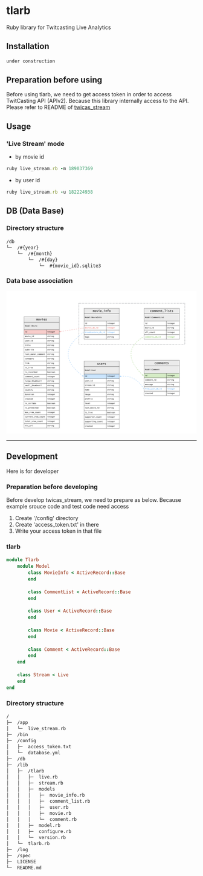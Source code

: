 # tlarb

Ruby library for Twitcasting Live Analytics

## Installation

```rb
under construction
```

## Preparation before using

Before using tlarb, we need to get access token in order to access TwitCasting API (APIv2).
Because this library internally access to the API.
Please refer to README of [twicas_stream](https://github.com/ysato5654/twicas_stream)

## Usage

### 'Live Stream' mode

- by movie id

```rb
ruby live_stream.rb -m 189037369
```

- by user id

```rb
ruby live_stream.rb -u 182224938
```

## DB (Data Base)

### Directory structure

```
/db									  
└─	/#{year}						  
	└─	/#{month}					  
		└─	/#{day}					  
			└─	#{movie_id}.sqlite3	  
```

### Data base association

![Data base association](images/data_base_association.png)

---

## Development

Here is for developer

### Preparation before developing

Before develop twicas_stream, we need to prepare as below.
Because example srouce code and test code need access

1. Create '/config' directory
2. Create 'access_token.txt' in there
3. Write your access token in that file

### tlarb

```rb
module Tlarb
	module Model
		class MovieInfo < ActiveRecord::Base
		end

		class CommentList < ActiveRecord::Base
		end

		class User < ActiveRecord::Base
		end

		class Movie < ActiveRecord::Base
		end

		class Comment < ActiveRecord::Base
		end
	end

	class Stream < Live
	end
end
```

### Directory structure

```
/										  
├─	/app								  
│	└─	live_stream.rb					  
├─	/bin								  
├─	/config								  
│	├─	access_token.txt				  
│	└─	database.yml					  
├─	/db									  
├─	/lib								  
│	├─	/tlarb							  
│	│	├─	live.rb						  
│	│	├─	stream.rb					  
│	│	├─	models						  
│	│	│	├─	movie_info.rb			  
│	│	│	├─	comment_list.rb			  
│	│	│	├─	user.rb					  
│	│	│	├─	movie.rb				  
│	│	│	└─	comment.rb				  
│	│	├─	model.rb					  
│	│	├─	configure.rb				  
│	│	└─	version.rb					  
│	└─	tlarb.rb						  
├─	/log								  
├─	/spec								  
├─	LICENSE								  
└─	README.md							  
```

